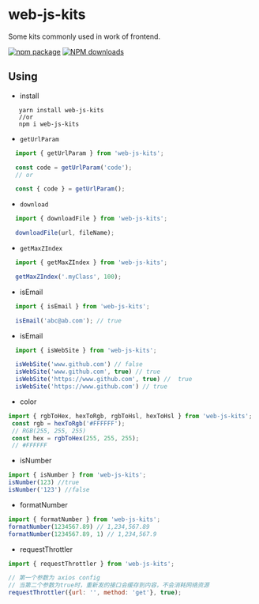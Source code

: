 # web-js-kits
Some kits commonly used in work of frontend.

 [![npm package](https://img.shields.io/npm/v/web-js-kits.svg?style=flat-square)](https://www.npmjs.org/package/web-js-kits) 
 [![NPM downloads](http://img.shields.io/npm/dm/web-js-kits.svg?style=flat-square)](http://npmjs.com/web-js-kits)

## Using

* install

```
   yarn install web-js-kits
   //or 
   npm i web-js-kits
```

* `getUrlParam` 

```js
  import { getUrlParam } from 'web-js-kits';

  const code = getUrlParam('code');
  // or

  const { code } = getUrlParam();
```

* `download`

```ts
  import { downloadFile } from 'web-js-kits';

  downloadFile(url, fileName);

```

* `getMaxZIndex`

```ts
  import { getMaxZIndex } from 'web-js-kits';

  getMaxZIndex('.myClass', 100);

```

* isEmail

```ts
  import { isEmail } from 'web-js-kits';

  isEmail('abc@ab.com'); // true

```

* isEmail

```ts
  import { isWebSite } from 'web-js-kits';

  isWebSite('www.github.com') // false
  isWebSite('www.github.com', true) // true
  isWebSite('https://www.github.com', true) //  true
  isWebSite('https://www.github.com') // true

```

* color

```js
import { rgbToHex, hexToRgb, rgbToHsl, hexToHsl } from 'web-js-kits';
 const rgb = hexToRgb('#FFFFFF');
 // RGB(255, 255, 255)
 const hex = rgbToHex(255, 255, 255);
 // #FFFFFF
```

* isNumber

```js
import { isNumber } from 'web-js-kits';
isNumber(123) //true
isNumber('123') //false
```

* formatNumber

```js
import { formatNumber } from 'web-js-kits';
formatNumber(1234567.89) // 1,234,567.89
formatNumber(1234567.89, 1) // 1,234,567.9
```

* requestThrottler

```js
import { requestThrottler } from 'web-js-kits';

// 第一个参数为 axios config
// 当第二个参数为true时，重新发的接口会缓存到内容，不会消耗网络资源
requestThrottler({url: '', method: 'get'}, true);
```